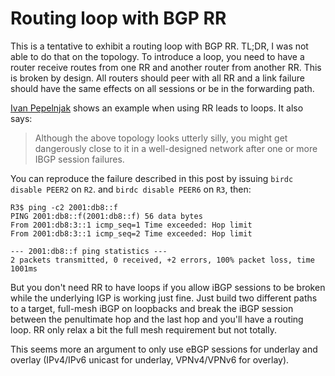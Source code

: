 # Routing loop with BGP RR

This is a tentative to exhibit a routing loop with BGP RR. TL;DR, I
was not able to do that on the topology. To introduce a loop, you need
to have a router receive routes from one RR and another router from
another RR. This is broken by design. All routers should peer with all
RR and a link failure should have the same effects on all sessions or
be in the forwarding path.

[Ivan Pepelnjak][] shows an example when using RR leads to loops. It
also says:

> Although the above topology looks utterly silly, you might get
> dangerously close to it in a well-designed network after one or more
> IBGP session failures.

You can reproduce the failure described in this post by issuing `birdc
disable PEER2` on `R2`. and `birdc disable PEER6` on `R3`, then:

```console
R3$ ping -c2 2001:db8::f
PING 2001:db8::f(2001:db8::f) 56 data bytes
From 2001:db8:3::1 icmp_seq=1 Time exceeded: Hop limit
From 2001:db8:3::1 icmp_seq=2 Time exceeded: Hop limit

--- 2001:db8::f ping statistics ---
2 packets transmitted, 0 received, +2 errors, 100% packet loss, time 1001ms
```

But you don't need RR to have loops if you allow iBGP sessions to be
broken while the underlying IGP is working just fine. Just build two
different paths to a target, full-mesh iBGP on loopbacks and break the
iBGP session between the penultimate hop and the last hop and you'll
have a routing loop. RR only relax a bit the full mesh requirement but
not totally.

This seems more an argument to only use eBGP sessions for underlay and
overlay (IPv4/IPv6 unicast for underlay, VPNv4/VPNv6 for overlay).

[Ivan Pepelnjak]: https://blog.ipspace.net/2013/10/can-bgp-route-reflectors-really.html
